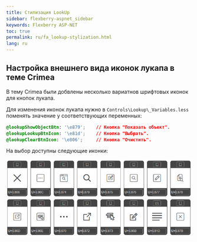 ```yaml
---
title: Стилизация LookUp
sidebar: flexberry-aspnet_sidebar
keywords: Flexberry ASP-NET
toc: true
permalink: ru/fa_lookup-stylization.html
lang: ru
---
```


## Настройка внешнего вида иконок лукапа в теме Crimea

В тему Crimea были добвлены несколько вариатнов шрифтовых иконок для кнопок лукапа.

Для изменения иконок лукапа нужно в `Controls\Lookup\_Variables.less` поменять значение у соответствующих переменных:

```css
@lookupShowObjectBtn: '\e879';    // Кнопка "Показать объект".
@lookupLookupBtnIcon: '\e81d';    // Кнопка "Выбрать".
@lookupClearBtnIcon: '\e806';     // Кнопка "Очистить".
```

На выбор доступны следующие иконки:

![](/images/pages/products/flexberry-aspnet/themes/lookup-icons.png)
